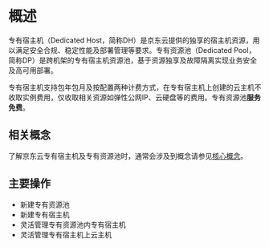 # 概述

专有宿主机（Dedicated Host，简称DH）是京东云提供的独享的宿主机资源，用以满足安全合规、稳定性能及部署管理等要求。专有资源池（Dedicated Pool，简称DP）是跨机架的专有宿主机资源池，基于资源独享及故障隔离实现业务安全及高可用部署。

专有宿主机支持包年包月及按配置两种计费方式，在专有宿主机上创建的云主机不收取实例费用，仅收取相关资源如弹性公网IP、云硬盘等的费用。专有资源池**服务免费**。

## 相关概念

了解京东云专有宿主机及专有资源池时，通常会涉及到概念请参见[核心概念](Core-Concepts.md)。


## 主要操作

* 新建专有资源池
* 新建专有宿主机
* 灵活管理专有资源池内专有宿主机
* 灵活管理专有宿主机上云主机

